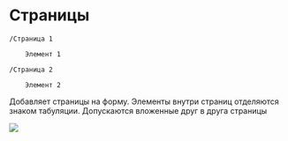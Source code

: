 # Страницы
```text
/Страница 1

    Элемент 1

/Страница 2

    Элемент 2
```
Добавляет страницы на форму. Элементы внутри страниц отделяются знаком табуляции.
Допускаются вложенные друг в друга страницы

<kbd> ![](../_images/pages.png) </kbd> 